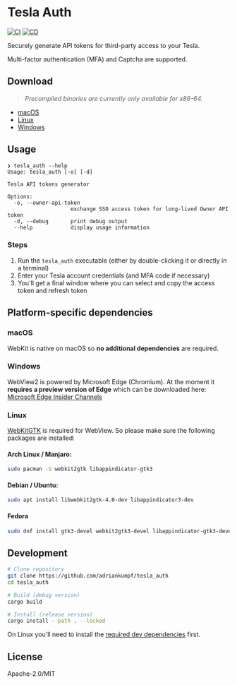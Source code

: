 # Tesla Auth

[![CI](https://github.com/adriankumpf/tesla_auth/actions/workflows/ci.yml/badge.svg?branch=main)](https://github.com/adriankumpf/tesla_auth/actions/workflows/ci.yml)
[![CD](https://github.com/adriankumpf/tesla_auth/actions/workflows/cd.yml/badge.svg?branch=main)](https://github.com/adriankumpf/tesla_auth/actions/workflows/cd.yml)

Securely generate API tokens for third-party access to your Tesla.

Multi-factor authentication (MFA) and Captcha are supported.

## Download

> _Precompiled binaries are currently only available for x86-64._

- [macOS](https://github.com/adriankumpf/tesla_auth/releases/latest/download/tesla-auth-macos.tar.gz)
- [Linux](https://github.com/adriankumpf/tesla_auth/releases/latest/download/tesla-auth-linux.tar.gz)
- [Windows](https://github.com/adriankumpf/tesla_auth/releases/latest/download/tesla-auth-windows.tar.gz)

## Usage

```plain
❯ tesla_auth --help
Usage: tesla_auth [-o] [-d]

Tesla API tokens generator

Options:
  -o, --owner-api-token
                    exchange SSO access token for long-lived Owner API token
  -d, --debug       print debug output
  --help            display usage information
```

### Steps

1. Run the `tesla_auth` executable (either by double-clicking it or directly in a terminal)
2. Enter your Tesla account credentials (and MFA code if necessary)
3. You'll get a final window where you can select and copy the access token and refresh token

## Platform-specific dependencies

### macOS

WebKit is native on macOS so **no additional dependencies** are required.

### Windows

WebView2 is powered by Microsoft Edge (Chromium). At the moment it **requires a preview version of Edge** which can be downloaded here: [Microsoft Edge Insider Channels](https://www.microsoftedgeinsider.com/en-us/download)

### Linux

[WebKitGTK](https://webkitgtk.org/) is required for WebView. So please make sure the following packages are installed:

#### Arch Linux / Manjaro:

```bash
sudo pacman -S webkit2gtk libappindicator-gtk3
```

#### Debian / Ubuntu:

```bash
sudo apt install libwebkit2gtk-4.0-dev libappindicator3-dev
```

#### Fedora

```bash
sudo dnf install gtk3-devel webkit2gtk3-devel libappindicator-gtk3-devel
```

## Development

```bash
# Clone repository
git clone https://github.com/adriankumpf/tesla_auth
cd tesla_auth

# Build (debug version)
cargo build

# Install (release version)
cargo install --path . --locked
```

On Linux you'll need to install the [required dev dependencies](https://github.com/adriankumpf/tesla_auth/blob/main/.github/workflows/cd.yml#L47) first.

## License

Apache-2.0/MIT
